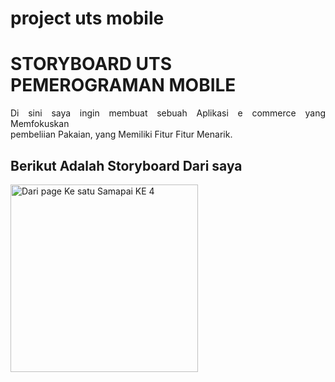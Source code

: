 # project uts mobile
<h1>STORYBOARD UTS PEMEROGRAMAN MOBILE</h1>
<p align="justify">
    Di sini saya ingin membuat sebuah Aplikasi e commerce yang Memfokuskan <br> pembeliian Pakaian, yang Memiliki Fitur Fitur Menarik.
</p>
<h2> Berikut Adalah Storyboard Dari saya</h2>
<img src="" width="300" height="auto" title="Dari page Ke satu Samapai KE 4">
